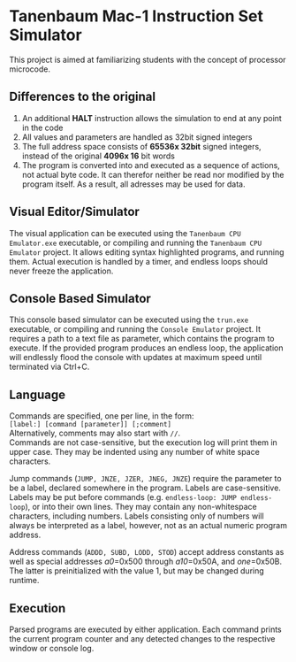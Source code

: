 # Tanenbaum Mac-1 Instruction Set Simulator

This project is aimed at familiarizing students with the concept of processor microcode.


## Differences to the original

1. An additional **HALT** instruction allows the simulation to end at any point in the code
1. All values and parameters are handled as 32bit signed integers
1. The full address space consists of **65536x 32bit** signed integers, instead of the original **4096x 16** bit words
1. The program is converted into and executed as a sequence of actions, not actual byte code. It can therefor neither be read nor modified by the program itself.
As a result, all adresses may be used for data.

## Visual Editor/Simulator
The visual application can be executed using the `Tanenbaum CPU Emulator.exe` executable, or compiling and running the `Tanenbaum CPU Emulator` project.
It allows editing syntax highlighted programs, and running them.
Actual execution is handled by a timer, and endless loops should never freeze the application.

## Console Based Simulator
This console based simulator can be executed using the `trun.exe` executable, or compiling and running the `Console Emulator` project.
It requires a path to a text file as parameter, which contains the program to execute.
If the provided program produces an endless loop, the application will endlessly flood the console with updates at maximum speed until terminated via Ctrl+C.

## Language
Commands are specified, one per line, in the form:\
`[label:] [command [parameter]] [;comment]`\
Alternatively, comments may also start with `//`.\
Commands are not case-sensitive, but the execution log will print them in upper case. They may be indented using any number of white space characters.

Jump commands (`JUMP, JNZE, JZER, JNEG, JNZE`) require the parameter to be a label, declared somewhere in the program. Labels are case-sensitive.
Labels may be put before commands (e.g. `endless-loop: JUMP endless-loop`), or into their own lines. They may contain any non-whitespace characters, including numbers.
Labels consisting only of numbers will always be interpreted as a label, however, not as an actual numeric program address.

Address commands (`ADDD, SUBD, LODD, STOD`) accept address constants as well as special addresses *a0*=0x500 through *a10*=0x50A, and *one*=0x50B.
The latter is preinitialized with the value 1, but may be changed during runtime.

## Execution
Parsed programs are executed by either application. Each command prints the current program counter and any detected changes to the respective window or console log.